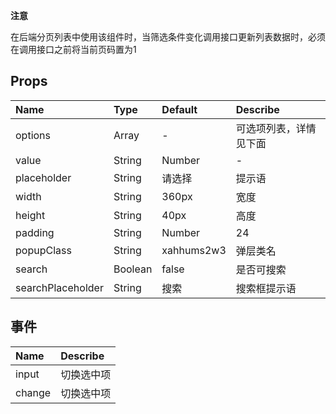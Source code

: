 **注意**

在后端分页列表中使用该组件时，当筛选条件变化调用接口更新列表数据时，必须在调用接口之前将当前页码置为1

## Props

| Name  |    Type  | Default  | Describe |
| :-----| :--------| :------- | :--- |
| options |   Array |  -  | 可选项列表，详情见下面 |
| value |   String|Number |  -  | 当前选中的值 |
| placeholder |   String |  请选择  | 提示语 |
| width |   String |  360px  | 宽度 |
| height |   String |  40px  | 高度 |
| padding |  String|Number |  24  | 内边距 |
| popupClass |  String |  xahhums2w3  | 弹层类名 |
| search |   Boolean |  false  | 是否可搜索 |
| searchPlaceholder |   String |  搜索  | 搜索框提示语 |


##  事件
| Name | Describe|
| :--- | :---|
| input | 切换选中项 |
| change | 切换选中项 |
